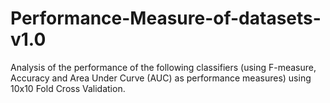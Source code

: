 # Performance-Measure-of-datasets-v1.0
Analysis of the performance of the following classifiers (using F-measure, Accuracy and Area Under Curve (AUC) as performance measures) using 10x10 Fold Cross Validation.
